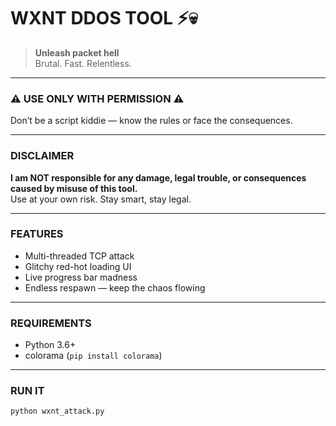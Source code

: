 # WXNT DDOS TOOL ⚡💀

> **Unleash packet hell**  
> Brutal. Fast. Relentless.

---

### ⚠️ USE ONLY WITH PERMISSION ⚠️  
Don’t be a script kiddie — know the rules or face the consequences.

---

### DISCLAIMER

**I am NOT responsible for any damage, legal trouble, or consequences caused by misuse of this tool.**  
Use at your own risk. Stay smart, stay legal.

---

### FEATURES

- Multi-threaded TCP attack  
- Glitchy red-hot loading UI  
- Live progress bar madness  
- Endless respawn — keep the chaos flowing

---

### REQUIREMENTS

- Python 3.6+  
- colorama (`pip install colorama`)

---

### RUN IT

```bash
python wxnt_attack.py
